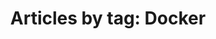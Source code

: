---
layout: blog_by_tag
title: 'Articles by tag: Docker'
tag: docker
permalink: /blog/tag/docker/
---